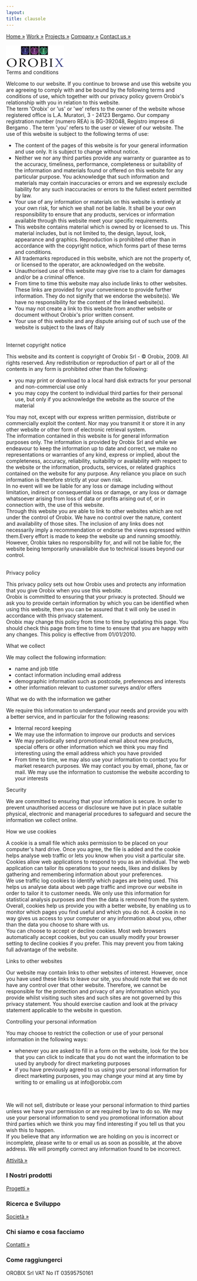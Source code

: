 ```yaml
---
layout:
title: clausole
---
```

<head>
  <title>Orobix</title>
  <link rel='stylesheet' href='/css/orobix.css' type='text/css' />
  <script type="text/javascript" src="/js/jquery.min.js"></script>
  <script src="/js/general_functions.js" type="text/javascript"></script>
  <script src="/js/go_anal_1.js" type="text/javascript"></script>
  <script src="/js/go_anal_2.js" type="text/javascript"></script>
</head>


<body>
<div class="page_main" markdown="1">

<div class="page_header">
<div class="headerlinkscontainer">
<a class="header_links" id="index1" href="/index.html">Home &raquo;</a>
<a class="header_links" id="work1" href="/Work">Work &raquo;</a>
<a class="header_links" id="projects1" href="/Projects">Projects &raquo;</a>
<a class="header_links" id="company1" href="/Company">Company &raquo;</a>
<a class="header_links" id="contactus1" href="/ContactUs">Contact us &raquo;</a>
</div>
<br>
<a href="/index_ita"><img class="logo_no_pay_off" src="/Media/logo_no_payoff.png" alt="OROBIX" title="Orobix"/></a>
</div>

<div class="contentdiv">
<div class="minititle">Terms and conditions</div>
<div class="textinfo">
<p>Welcome to our website. If you continue to browse and use this website you are agreeing to comply with and be bound by the following terms and conditions of use, which together with our privacy policy govern Orobix's relationship with you in relation to this website.<br />The term 'Orobix' or 'us' or 'we' refers to the owner of the website whose registered office is L.A. Muratori, 3 - 24123 Bergamo. Our company registration number (numero REA) is BG-392048, Registro imprese di Bergamo . The term 'you' refers to the user or viewer of our website. The use of this website is subject to the following terms of use:</p>
<ul>
<li>The content of the pages of this website is for your general information and use only. It is subject to change without notice.</li>
<li>Neither we nor any third parties provide any warranty or guarantee as to the accuracy, timeliness, performance, completeness or suitability of the information and materials found or offered on this website for any particular purpose. You acknowledge that such information and materials may contain inaccuracies or errors and we expressly exclude liability for any such inaccuracies or errors to the fullest extent permitted by law.</li>
<li>Your use of any information or materials on this website is entirely at your own risk, for which we shall not be liable. It shall be your own responsibility to ensure that any products, services or information available through this website meet your specific requirements.</li>
<li>This website contains material which is owned by or licensed to us. This material includes, but is not limited to, the design, layout, look, appearance and graphics. Reproduction is prohibited other than in accordance with the copyright notice, which forms part of these terms and conditions.</li>
<li>All trademarks reproduced in this website, which are not the property of, or licensed to the operator, are acknowledged on the website.</li>
<li>Unauthorised use of this website may give rise to a claim for damages and/or be a criminal offence.</li>
<li>From time to time this website may also include links to other websites. These links are provided for your convenience to provide further information. They do not signify that we endorse the website(s). We have no responsibility for the content of the linked website(s).</li>
<li>You may not create a link to this website from another website or document without Orobix's prior written consent.</li>
<li>Your use of this website and any dispute arising out of such use of the website is subject to the laws of Italy</li>
</ul>
<br />
</div>
<div class="minititle">Internet copyright notice</div>
<div class="textinfo">
<p>This website and its content is copyright of Orobix Srl - &copy; Orobix, 2009. All rights reserved.
Any redistribution or reproduction of part or all of the contents in any form is prohibited other than the following:</p>
<ul>
<li>you may print or download to a local hard disk extracts for your personal and non-commercial use only</li>
<li>you may copy the content to individual third parties for their personal use, but only if you acknowledge the website as the source of the material</li>
</ul>
<p>You may not, except with our express written permission, distribute or commercially exploit the content. Nor may you transmit it or store it in any other website or other form of electronic retrieval system.<br />The information contained in this website is for general information purposes only. The information is provided by Orobix Srl and while we endeavour to keep the information up to date and correct, we make no representations or warranties of any kind, express or implied, about the completeness, accuracy, reliability, suitability or availability with respect to the website or the information, products, services, or related graphics contained on the website for any purpose. Any reliance you place on such information is therefore strictly at your own risk.<br />In no event will we be liable for any loss or damage including without limitation, indirect or consequential loss or damage, or any loss or damage whatsoever arising from loss of data or profits arising out of, or in connection with, the use of this website.<br />Through this website you are able to link to other websites which are not under the control of Orobix. We have no control over the nature, content and availability of those sites. The inclusion of any links does not necessarily imply a recommendation or endorse the views expressed within them.Every effort is made to keep the website up and running smoothly. However, Orobix takes no responsibility for, and will not be liable for, the website being temporarily unavailable due to technical issues beyond our control.</p>
</div><br />
<div class="minititle">Privacy policy</div>
<div class="textinfo">
<p>This privacy policy sets out how Orobix uses and protects any information that you give Orobix when you use this website.<br />Orobix is committed to ensuring that your privacy is protected. Should we ask you to provide certain information by which you can be identified when using this website, then you can be assured that it will only be used in accordance with this privacy statement.<br />Orobix may change this policy from time to time by updating this page. You should check this page from time to time to ensure that you are happy with any changes. This policy is effective from 01/01/2010.</p>
<div class="minisubtitle">What we collect</div>
<p>We may collect the following information:</p>
<ul>
<li>name and job title</li>
<li>contact information including email address</li>
<li>demographic information such as postcode, preferences and interests</li>
<li>other information relevant to customer surveys and/or offers</li>
</ul>
                        
<div class="minisubtitle">What we do with the information we gather</div>
<p>We require this information to understand your needs and provide you with a better service, and in particular for the following reasons:</p>
<ul>
<li>Internal record keeping</li>
<li>We may use the information to improve our products and services</li>
<li>We may periodically send promotional email about new products, special offers or other information which we think you may find interesting using the email address which you have provided</li>
<li>From time to time, we may also use your information to contact you for market research purposes. We may contact you by email, phone, fax or mail. We may use the information to customise the website according to your interests</li>
</ul>
                        
<div class="minisubtitle">Security</div>
<p>We are committed to ensuring that your information is secure. In order to prevent unauthorised access or disclosure we have put in place suitable physical, electronic and managerial procedures to safeguard and secure the information we collect online.</p>
<div class="minisubtitle">How we use cookies</div>
<p>A cookie is a small file which asks permission to be placed on your computer's hard drive. Once you agree, the file is added and the cookie helps analyse web traffic or lets you know when you visit a particular site. Cookies allow web applications to respond to you as an individual. The web application can tailor its operations to your needs, likes and dislikes by gathering and remembering information about your preferences.<br />We use traffic log cookies to identify which pages are being used. This helps us analyse data about web page traffic and improve our website in order to tailor it to customer needs. We only use this information for statistical analysis purposes and then the data is removed from the system.<br />Overall, cookies help us provide you with a better website, by enabling us to monitor which pages you find useful and which you do not. A cookie in no way gives us access to your computer or any information about you, other than the data you choose to share with us.<br />You can choose to accept or decline cookies. Most web browsers automatically accept cookies, but you can usually modify your browser setting to decline cookies if you prefer. This may prevent you from taking full advantage of the website.</p>
<div class="minisubtitle">Links to other websites</div>
<p>Our website may contain links to other websites of interest. However, once you have used these links to leave our site, you should note that we do not have any control over that other website. Therefore, we cannot be responsible for the protection and privacy of any information which you provide whilst visiting such sites and such sites are not governed by this privacy statement. You should exercise caution and look at the privacy statement applicable to the website in question.</p>
<div class="minisubtitle">Controlling your personal information</div>
<p>You may choose to restrict the collection or use of your personal information in the following ways:</p>
<ul>
<li>whenever you are asked to fill in a form on the website, look for the box that you can click to indicate that you do not want the information to be used by anybody for direct marketing purposes</li>
<li>if you have previously agreed to us using your personal information for direct marketing purposes, you may change your mind at any time by writing to or emailing us at info@orobix.com</li>
</ul>
<br /><p>We will not sell, distribute or lease your personal information to third parties unless we have your permission or are required by law to do so. We may use your personal information to send you promotional information about third parties which we think you may find interesting if you tell us that you wish this to happen.<br />If you believe that any information we are holding on you is incorrect or incomplete, please write to or email us as soon as possible, at the above address. We will promptly correct any information found to be incorrect.</p>
</div>
</div>

<div class="page_footer">
      	<div id="work" class="menuitem">
	<a href="/Attivita">Attivit&agrave; &raquo;</a>
	<h3>I Nostri prodotti</h3>
      	</div>
	<div id="projects" class="menuitem">
	<a href="/Progetti">Progetti &raquo;</a>
	<h3>Ricerca e Sviluppo</h3>
	</div>
	<div id="company" class="menuitem">
	<a href="/Societa">Societ&agrave; &raquo;</a>
	<h3>Chi siamo e cosa facciamo</h3>
	</div>
	<div id="contactus" class="menuitem_last">
	<a href="/Contatti">Contatti &raquo;</a>
	<h3>Come raggiungerci</h3>
	</div>
	<div class="home_info">OROBIX Srl VAT No IT 03595750161 &nbsp;&nbsp;&nbsp;</div>
</div></div>

  </div>
</body>
